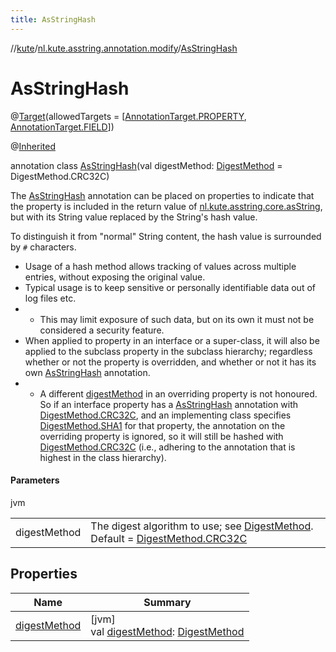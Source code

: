 ```yaml
---
title: AsStringHash
---
```

//[kute](../../../index.html)/[nl.kute.asstring.annotation.modify](../index.html)/[AsStringHash](index.html)



# AsStringHash





@[Target](https://kotlinlang.org/api/latest/jvm/stdlib/kotlin.annotation/-target/index.html)(allowedTargets = [[AnnotationTarget.PROPERTY](https://kotlinlang.org/api/latest/jvm/stdlib/kotlin.annotation/-annotation-target/-p-r-o-p-e-r-t-y/index.html), [AnnotationTarget.FIELD](https://kotlinlang.org/api/latest/jvm/stdlib/kotlin.annotation/-annotation-target/-f-i-e-l-d/index.html)])



@[Inherited](https://docs.oracle.com/javase/8/docs/api/java/lang/annotation/Inherited.html)



annotation class [AsStringHash](index.html)(val digestMethod: [DigestMethod](../../nl.kute.hashing/-digest-method/index.html) = DigestMethod.CRC32C)

The [AsStringHash](index.html) annotation can be placed on properties to indicate that the property is included in the return value of [nl.kute.asstring.core.asString](../../nl.kute.asstring.core/as-string.html), but with its String value replaced by the String's hash value.



To distinguish it from &quot;normal&quot; String content, the hash value is surrounded by `#` characters.



- 
   Usage of a hash method allows tracking of values across multiple entries, without exposing the original value.
- 
   Typical usage is to keep sensitive or personally identifiable data out of log files etc.
- - 
      This may limit exposure of such data, but on its own it must not be considered a security feature.
- 
   When applied to property in an interface or a super-class, it will also be applied to the subclass property in the subclass hierarchy; regardless whether or not the property is overridden, and whether or not it has its own [AsStringHash](index.html) annotation.
- - 
      A different [digestMethod](digest-method.html) in an overriding property is not honoured. So if an interface property has       a [AsStringHash](index.html) annotation with [DigestMethod.CRC32C](../../nl.kute.hashing/-digest-method/-c-r-c32-c/index.html), and an implementing class specifies [DigestMethod.SHA1](../../nl.kute.hashing/-digest-method/-s-h-a1/index.html)       for that property, the annotation on the overriding property is ignored, so it will still be hashed with       [DigestMethod.CRC32C](../../nl.kute.hashing/-digest-method/-c-r-c32-c/index.html) (i.e., adhering to the annotation that is highest in the class hierarchy).




#### Parameters


jvm

| | |
|---|---|
| digestMethod | The digest algorithm to use; see [DigestMethod](../../nl.kute.hashing/-digest-method/index.html). Default = [DigestMethod.CRC32C](../../nl.kute.hashing/-digest-method/-c-r-c32-c/index.html) |



## Properties


| Name | Summary |
|---|---|
| [digestMethod](digest-method.html) | [jvm]<br>val [digestMethod](digest-method.html): [DigestMethod](../../nl.kute.hashing/-digest-method/index.html) |

